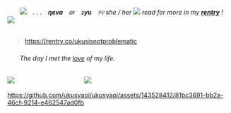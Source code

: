 ###### 　　![](https://i.imgur.com/S3oNsw7.gif)　. . .　**ηeva**　*or*　**נyu**　୨୧ she / her ![](http://i122.photobucket.com/albums/o260/mhilka/minigifs/stara17.gif) read for more in my **[rentry](https://rentry.co/IAMTHEHERO)** !  ![](http://i122.photobucket.com/albums/o260/mhilka/minigifs/stara16.gif)        
> https://rentry.co/ukusisnotproblematic

###### 　　The day I met the [love](https://howlongagogo.com/countdown/ysADjZ2Go0FP?ucd=1) of my life. 



![](https://media.discordapp.net/attachments/1218263829109014598/1218286402056356050/tumblr_inline_p5lxjhJ8k41uli3vd_1280.png?ex=66071ca0&is=65f4a7a0&hm=b8a4ac4dfe276ce37220d786c65a51eef839071e33c5d9037aad9d6df115fe2d&=&format=webp&quality=lossless&width=455&height=253)
　　　　　　　　　　　![](https://media.discordapp.net/attachments/1218263829109014598/1218286402689700001/tumblr_inline_p5lxnsKJd01uli3vd_1280.png?ex=66071ca1&is=65f4a7a1&hm=fec4270dcce3349bcc35bd2df5701029737610676694548c61b704cb654f2ce1&=&format=webp&quality=lossless&width=435&height=193)








https://github.com/ukusyaoi/ukusyaoi/assets/143528412/81bc3691-bb2a-46cf-9214-e462547ad0fb
